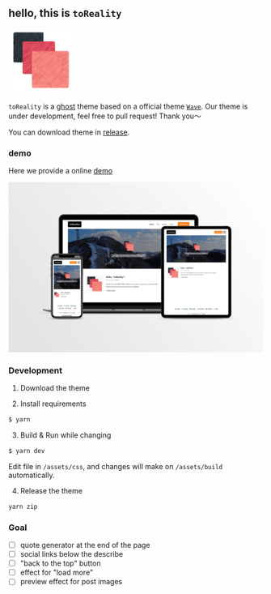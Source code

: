 ## hello, this is `toReality`

<img src="./pics/logo_256x256.PNG" alt="logo" style="zoom:50%;" />

`toReality` is a [ghost](https://github.com/TryGhost/Ghost) theme based on a official theme [`Wave`](https://github.com/TryGhost/Wave). Our theme is under development, feel free to pull request! Thank you～

You can download theme in [release](https://github.com/vonhyou/theme_toReality/releases/latest).

### demo

Here we provide a online [demo](https://toreality.lenva.tech)

![](./pics/main.jpg)

### Development

1. Download the theme

2. Install requirements

```bash
$ yarn
```


3. Build & Run while changing

```bash
$ yarn dev
```

Edit file in `/assets/css`, and changes will make on `/assets/build` automatically.

4. Release the theme

```bash
yarn zip
```

### Goal

- [ ] quote generator at the end of the page
- [ ] social links below the describe
- [ ] "back to the top" button
- [ ] effect for "load more"
- [ ] preview effect for post images
